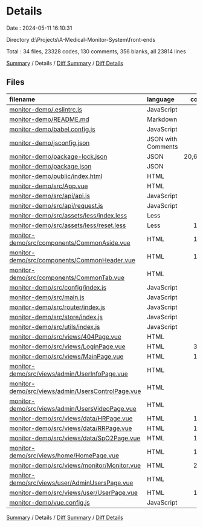 # Details

Date : 2024-05-11 16:10:31

Directory d:\\Projects\\A-Medical-Monitor-System\\front-ends

Total : 34 files,  23328 codes, 130 comments, 356 blanks, all 23814 lines

[Summary](results.md) / Details / [Diff Summary](diff.md) / [Diff Details](diff-details.md)

## Files
| filename | language | code | comment | blank | total |
| :--- | :--- | ---: | ---: | ---: | ---: |
| [monitor-demo/.eslintrc.js](/monitor-demo/.eslintrc.js) | JavaScript | 17 | 0 | 1 | 18 |
| [monitor-demo/README.md](/monitor-demo/README.md) | Markdown | 19 | 0 | 6 | 25 |
| [monitor-demo/babel.config.js](/monitor-demo/babel.config.js) | JavaScript | 5 | 0 | 1 | 6 |
| [monitor-demo/jsconfig.json](/monitor-demo/jsconfig.json) | JSON with Comments | 19 | 0 | 1 | 20 |
| [monitor-demo/package-lock.json](/monitor-demo/package-lock.json) | JSON | 20,665 | 0 | 1 | 20,666 |
| [monitor-demo/package.json](/monitor-demo/package.json) | JSON | 35 | 0 | 1 | 36 |
| [monitor-demo/public/index.html](/monitor-demo/public/index.html) | HTML | 16 | 1 | 1 | 18 |
| [monitor-demo/src/App.vue](/monitor-demo/src/App.vue) | HTML | 32 | 0 | 5 | 37 |
| [monitor-demo/src/api/api.js](/monitor-demo/src/api/api.js) | JavaScript | 24 | 1 | 3 | 28 |
| [monitor-demo/src/api/request.js](/monitor-demo/src/api/request.js) | JavaScript | 30 | 7 | 10 | 47 |
| [monitor-demo/src/assets/less/index.less](/monitor-demo/src/assets/less/index.less) | Less | 1 | 1 | 0 | 2 |
| [monitor-demo/src/assets/less/reset.less](/monitor-demo/src/assets/less/reset.less) | Less | 158 | 3 | 14 | 175 |
| [monitor-demo/src/components/CommonAside.vue](/monitor-demo/src/components/CommonAside.vue) | HTML | 194 | 3 | 18 | 215 |
| [monitor-demo/src/components/CommonHeader.vue](/monitor-demo/src/components/CommonHeader.vue) | HTML | 135 | 4 | 38 | 177 |
| [monitor-demo/src/components/CommonTab.vue](/monitor-demo/src/components/CommonTab.vue) | HTML | 67 | 0 | 10 | 77 |
| [monitor-demo/src/config/index.js](/monitor-demo/src/config/index.js) | JavaScript | 18 | 5 | 3 | 26 |
| [monitor-demo/src/main.js](/monitor-demo/src/main.js) | JavaScript | 18 | 22 | 14 | 54 |
| [monitor-demo/src/router/index.js](/monitor-demo/src/router/index.js) | JavaScript | 76 | 1 | 4 | 81 |
| [monitor-demo/src/store/index.js](/monitor-demo/src/store/index.js) | JavaScript | 94 | 16 | 21 | 131 |
| [monitor-demo/src/utils/index.js](/monitor-demo/src/utils/index.js) | JavaScript | 0 | 0 | 1 | 1 |
| [monitor-demo/src/views/404Page.vue](/monitor-demo/src/views/404Page.vue) | HTML | 21 | 0 | 3 | 24 |
| [monitor-demo/src/views/LoginPage.vue](/monitor-demo/src/views/LoginPage.vue) | HTML | 310 | 1 | 23 | 334 |
| [monitor-demo/src/views/MainPage.vue](/monitor-demo/src/views/MainPage.vue) | HTML | 117 | 5 | 18 | 140 |
| [monitor-demo/src/views/admin/UserInfoPage.vue](/monitor-demo/src/views/admin/UserInfoPage.vue) | HTML | 79 | 0 | 11 | 90 |
| [monitor-demo/src/views/admin/UsersControlPage.vue](/monitor-demo/src/views/admin/UsersControlPage.vue) | HTML | 78 | 0 | 11 | 89 |
| [monitor-demo/src/views/admin/UsersVideoPage.vue](/monitor-demo/src/views/admin/UsersVideoPage.vue) | HTML | 79 | 0 | 11 | 90 |
| [monitor-demo/src/views/data/HRPage.vue](/monitor-demo/src/views/data/HRPage.vue) | HTML | 110 | 0 | 8 | 118 |
| [monitor-demo/src/views/data/RRPage.vue](/monitor-demo/src/views/data/RRPage.vue) | HTML | 110 | 0 | 8 | 118 |
| [monitor-demo/src/views/data/SpO2Page.vue](/monitor-demo/src/views/data/SpO2Page.vue) | HTML | 110 | 0 | 8 | 118 |
| [monitor-demo/src/views/home/HomePage.vue](/monitor-demo/src/views/home/HomePage.vue) | HTML | 190 | 3 | 23 | 216 |
| [monitor-demo/src/views/monitor/Monitor.vue](/monitor-demo/src/views/monitor/Monitor.vue) | HTML | 299 | 56 | 48 | 403 |
| [monitor-demo/src/views/user/AdminUsersPage.vue](/monitor-demo/src/views/user/AdminUsersPage.vue) | HTML | 5 | 0 | 1 | 6 |
| [monitor-demo/src/views/user/UserPage.vue](/monitor-demo/src/views/user/UserPage.vue) | HTML | 155 | 0 | 27 | 182 |
| [monitor-demo/vue.config.js](/monitor-demo/vue.config.js) | JavaScript | 42 | 1 | 3 | 46 |

[Summary](results.md) / Details / [Diff Summary](diff.md) / [Diff Details](diff-details.md)